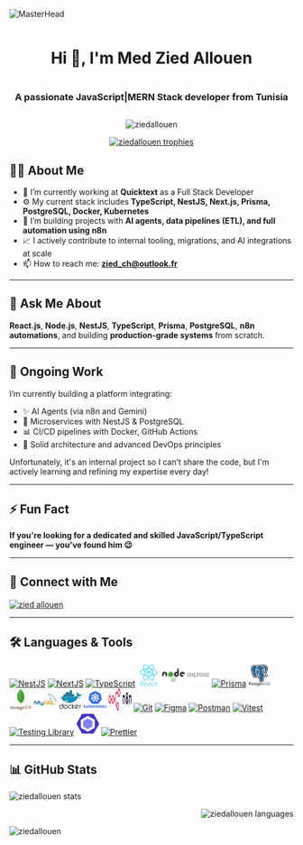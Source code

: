 ![MasterHead](https://www.simform.com/wp-content/uploads/2020/02/Why-use-react-1.2-preview.png)

<div style="display: flex; flex-direction: column; align-items: center;">
  
  <h1 align="center">Hi 👋, I'm Med Zied Allouen</h1>
  <h3 align="center">A passionate JavaScript|MERN Stack developer from Tunisia</h3>
</div>


<p align="center"> <img src="https://komarev.com/ghpvc/?username=ziedallouen&label=Profile%20views&color=0e75b6&style=flat" alt="ziedallouen" /> </p>

<p align="center">
  <a href="https://github.com/ryo-ma/github-profile-trophy">
    <img src="https://github-profile-trophy.vercel.app/?username=ziedallouen&theme=dracula" alt="ziedallouen trophies" />
  </a>
</p>

## 👨‍💻 About Me

- 🔭 I’m currently working at **Quicktext** as a Full Stack Developer  
- ⚙️ My current stack includes **TypeScript, NestJS, Next.js, Prisma, PostgreSQL, Docker, Kubernetes**
- 🤖 I’m building projects with **AI agents, data pipelines (ETL), and full automation using n8n**
- 📈 I actively contribute to internal tooling, migrations, and AI integrations at scale
- 📫 How to reach me: **zied_ch@outlook.fr**

---

## 💬 Ask Me About

**React.js**, **Node.js**, **NestJS**, **TypeScript**, **Prisma**, **PostgreSQL**, **n8n automations**, and building **production-grade systems** from scratch.

---

## 🚀 Ongoing Work

I’m currently building a platform integrating:
- ✨ AI Agents (via n8n and Gemini)
- 🧠 Microservices with NestJS & PostgreSQL
- 📊 CI/CD pipelines with Docker, GitHub Actions
- 🧱 Solid architecture and advanced DevOps principles

Unfortunately, it's an internal project so I can’t share the code, but I'm actively learning and refining my expertise every day!

---

## ⚡ Fun Fact

**If you're looking for a dedicated and skilled JavaScript/TypeScript engineer — you've found him 😉**

---

## 📡 Connect with Me

<p align="left">
  <a href="https://www.linkedin.com/in/zied-allouen" target="blank">
    <img align="center" src="https://raw.githubusercontent.com/rahuldkjain/github-profile-readme-generator/master/src/images/icons/Social/linked-in-alt.svg" alt="zied allouen" height="30" width="40" />
  </a>
</p>

---

## 🛠️ Languages & Tools

<p align="left">
  <a href="https://nestjs.com/" target="_blank"><img src="https://nestjs.com/img/logo-small.svg" alt="NestJS" width="40" height="40"/></a>
  <a href="https://nextjs.org/" target="_blank"><img src="https://cdn.worldvectorlogo.com/logos/nextjs-2.svg" alt="NextJS" width="40" height="40"/></a>
  <a href="https://www.typescriptlang.org/" target="_blank"><img src="https://cdn.worldvectorlogo.com/logos/typescript.svg" alt="TypeScript" width="40" height="40"/></a>
  <a href="https://reactjs.org/" target="_blank"><img src="https://raw.githubusercontent.com/devicons/devicon/master/icons/react/react-original-wordmark.svg" alt="React" width="40" height="40"/></a>
  <a href="https://nodejs.org/" target="_blank"><img src="https://raw.githubusercontent.com/devicons/devicon/master/icons/nodejs/nodejs-original-wordmark.svg" alt="Node.js" width="40" height="40"/></a>
  <a href="https://expressjs.com/" target="_blank"><img src="https://raw.githubusercontent.com/devicons/devicon/master/icons/express/express-original-wordmark.svg" alt="Express.js" width="40" height="40"/></a>
  <a href="https://www.prisma.io/" target="_blank"><img src="https://www.vectorlogo.zone/logos/prismaio/prismaio-icon.svg" alt="Prisma" width="40" height="40"/></a>
  <a href="https://www.postgresql.org/" target="_blank"><img src="https://raw.githubusercontent.com/devicons/devicon/master/icons/postgresql/postgresql-original-wordmark.svg" alt="PostgreSQL" width="40" height="40"/></a>
  <a href="https://www.mongodb.com/" target="_blank"><img src="https://raw.githubusercontent.com/devicons/devicon/master/icons/mongodb/mongodb-original-wordmark.svg" alt="MongoDB" width="40" height="40"/></a>
  <a href="https://www.mysql.com/" target="_blank"><img src="https://raw.githubusercontent.com/devicons/devicon/master/icons/mysql/mysql-original-wordmark.svg" alt="MySQL" width="40" height="40"/></a>
  <a href="https://www.docker.com/" target="_blank"><img src="https://raw.githubusercontent.com/devicons/devicon/master/icons/docker/docker-original-wordmark.svg" alt="Docker" width="40" height="40"/></a>
  <a href="https://kubernetes.io/" target="_blank"><img src="https://raw.githubusercontent.com/devicons/devicon/master/icons/kubernetes/kubernetes-plain-wordmark.svg" alt="Kubernetes" width="40" height="40"/></a>
  <a href="https://n8n.io/" target="_blank"><img src="https://raw.githubusercontent.com/n8n-io/n8n/develop/assets/n8n-logo.png" alt="n8n" width="40" height="40"/></a>
  <a href="https://git-scm.com/" target="_blank"><img src="https://www.vectorlogo.zone/logos/git-scm/git-scm-icon.svg" alt="Git" width="40" height="40"/></a>
  <a href="https://figma.com/" target="_blank"><img src="https://www.vectorlogo.zone/logos/figma/figma-icon.svg" alt="Figma" width="40" height="40"/></a>
  <a href="https://postman.com" target="_blank"><img src="https://www.vectorlogo.zone/logos/getpostman/getpostman-icon.svg" alt="Postman" width="40" height="40"/></a>
  <a href="https://vitest.dev/" target="_blank"><img src="https://vitest.dev/logo-shadow.svg" alt="Vitest" width="40" height="40"/></a>
  <a href="https://testing-library.com/" target="_blank"><img src="https://testing-library.com/img/octopus-64x64.png" alt="Testing Library" width="40" height="40"/></a>
  <a href="https://eslint.org/" target="_blank"><img src="https://raw.githubusercontent.com/devicons/devicon/master/icons/eslint/eslint-original.svg" alt="ESLint" width="40" height="40"/></a>
  <a href="https://prettier.io/" target="_blank"><img src="https://raw.githubusercontent.com/devicons/devicon/master/icons/prettier/prettier-original.svg" alt="Prettier" width="40" height="40"/></a>
</p>


---

## 📊 GitHub Stats

<p align="left">
  <img src="https://github-readme-stats.vercel.app/api?username=ziedallouen&show_icons=true&locale=en" alt="ziedallouen stats" />
</p>
<p align="right">
  <img src="https://github-readme-stats.vercel.app/api/top-langs?username=ziedallouen&show_icons=true&locale=en&layout=compact" alt="ziedallouen languages" />
</p>




<p><img  align="left" src="https://github-readme-streak-stats.herokuapp.com/?user=ziedallouen&" alt="ziedallouen" /></p>
